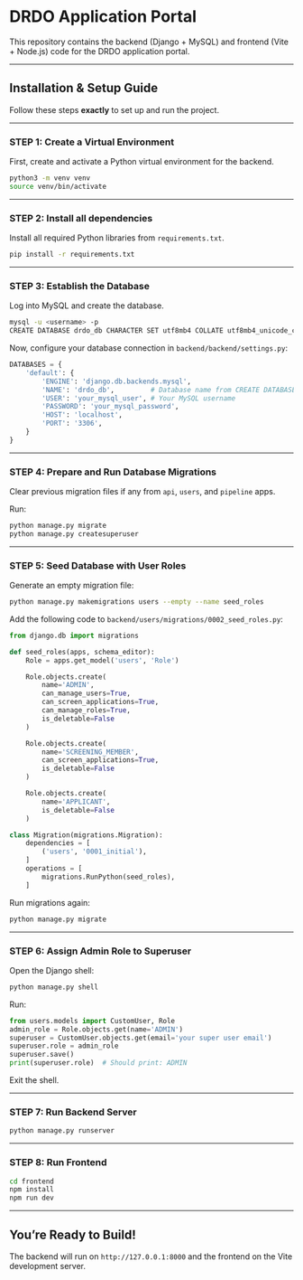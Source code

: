 # DRDO Application Portal

This repository contains the backend (Django + MySQL) and frontend (Vite + Node.js) code for the DRDO application portal.

---

## Installation & Setup Guide

Follow these steps **exactly** to set up and run the project.

---

### **STEP 1: Create a Virtual Environment**

First, create and activate a Python virtual environment for the backend.

```bash
python3 -m venv venv
source venv/bin/activate
```

---

### **STEP 2: Install all dependencies**

Install all required Python libraries from `requirements.txt`.

```bash
pip install -r requirements.txt
```

---

### **STEP 3: Establish the Database**

Log into MySQL and create the database.

```bash
mysql -u <username> -p
CREATE DATABASE drdo_db CHARACTER SET utf8mb4 COLLATE utf8mb4_unicode_ci;
```

Now, configure your database connection in `backend/backend/settings.py`:

```python
DATABASES = {
    'default': {
        'ENGINE': 'django.db.backends.mysql',
        'NAME': 'drdo_db',         # Database name from CREATE DATABASE
        'USER': 'your_mysql_user', # Your MySQL username
        'PASSWORD': 'your_mysql_password',
        'HOST': 'localhost',
        'PORT': '3306',
    }
}
```

---

### **STEP 4: Prepare and Run Database Migrations**

Clear previous migration files if any from `api`, `users`, and `pipeline` apps.

Run:

```bash
python manage.py migrate
python manage.py createsuperuser
```

---

### **STEP 5: Seed Database with User Roles**

Generate an empty migration file:

```bash
python manage.py makemigrations users --empty --name seed_roles
```

Add the following code to `backend/users/migrations/0002_seed_roles.py`:

```python
from django.db import migrations

def seed_roles(apps, schema_editor):
    Role = apps.get_model('users', 'Role')

    Role.objects.create(
        name='ADMIN',
        can_manage_users=True,
        can_screen_applications=True,
        can_manage_roles=True,
        is_deletable=False
    )

    Role.objects.create(
        name='SCREENING_MEMBER',
        can_screen_applications=True,
        is_deletable=False
    )

    Role.objects.create(
        name='APPLICANT',
        is_deletable=False
    )

class Migration(migrations.Migration):
    dependencies = [
        ('users', '0001_initial'),
    ]
    operations = [
        migrations.RunPython(seed_roles),
    ]
```

Run migrations again:

```bash
python manage.py migrate
```

---

### **STEP 6: Assign Admin Role to Superuser**

Open the Django shell:

```bash
python manage.py shell
```

Run:

```python
from users.models import CustomUser, Role
admin_role = Role.objects.get(name='ADMIN')
superuser = CustomUser.objects.get(email='your super user email')
superuser.role = admin_role
superuser.save()
print(superuser.role)  # Should print: ADMIN
```

Exit the shell.

---

### **STEP 7: Run Backend Server**

```bash
python manage.py runserver
```

---

### **STEP 8: Run Frontend**

```bash
cd frontend
npm install
npm run dev
```

---

## You’re Ready to Build!

The backend will run on `http://127.0.0.1:8000` and the frontend on the Vite development server.
